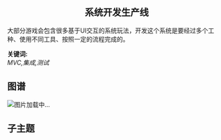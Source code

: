 <h2 align="center">系统开发生产线</h2>
<p>
大部分游戏会包含很多基于UI交互的系统玩法，开发这个系统是要经过多个工种、使用不同工具、按照一定的流程完成的。
</p>

**关键词:**<br/>
*MVC,集成,测试*

## 图谱
![图片加载中...](https://github.com/gonglei007/GameDevMind/blob/main/exports/4.1.2.系统开发生产线.png?raw=true)

## 子主题
